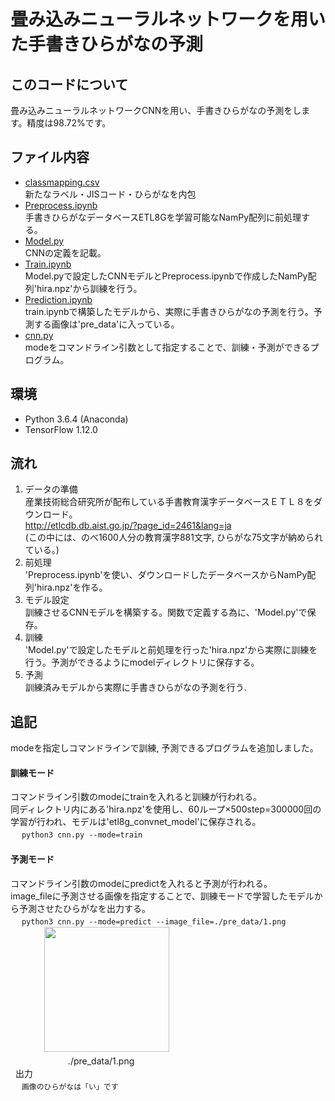 # 畳み込みニューラルネットワークを用いた手書きひらがなの予測

## このコードについて  
畳み込みニューラルネットワークCNNを用い、手書きひらがなの予測をします。精度は98.72%です。

## ファイル内容  
* [classmapping.csv](https://github.com/TakamuneSuda/hiragana-pre/blob/master/classmapping.csv)  
    新たなラベル・JISコード・ひらがなを内包
* [Preprocess.ipynb](https://github.com/TakamuneSuda/hiragana-pre/blob/master/Preprocess.ipynb)  
    手書きひらがなデータベースETL8Gを学習可能なNamPy配列に前処理する。  
* [Model.py](https://github.com/TakamuneSuda/hiragana-pre/blob/master/Model.py)  
   CNNの定義を記載。
* [Train.ipynb](https://github.com/TakamuneSuda/hiragana-pre/blob/master/Train.ipynb)  
    Model.pyで設定したCNNモデルとPreprocess.ipynbで作成したNamPy配列'hira.npz'から訓練を行う。
* [Prediction.ipynb](https://github.com/TakamuneSuda/hiragana-pre/blob/master/Predeiction.ipynb)  
    train.ipynbで構築したモデルから、実際に手書きひらがなの予測を行う。予測する画像は'pre_data'に入っている。
* [cnn.py](https://github.com/TakamuneSuda/hiragana-pre/blob/master/cnn.py)  
    modeをコマンドライン引数として指定することで、訓練・予測ができるプログラム。
  
## 環境  
* Python 3.6.4 (Anaconda)
* TensorFlow 1.12.0

## 流れ  
1. データの準備  
    産業技術総合研究所が配布している手書教育漢字データベースＥＴＬ８をダウンロード。  
    http://etlcdb.db.aist.go.jp/?page_id=2461&lang=ja  
    (この中には、のべ1600人分の教育漢字881文字, ひらがな75文字が納められている。)  
1. 前処理  
    'Preprocess.ipynb'を使い、ダウンロードしたデータベースからNamPy配列'hira.npz'を作る。  
1. モデル設定  
    訓練させるCNNモデルを構築する。関数で定義する為に、'Model.py'で保存。  
1. 訓練  
    'Model.py'で設定したモデルと前処理を行った'hira.npz'から実際に訓練を行う。予測ができるようにmodelディレクトリに保存する。  
1. 予測  
    訓練済みモデルから実際に手書きひらがなの予測を行う.
    
## 追記  
modeを指定しコマンドラインで訓練, 予測できるプログラムを追加しました。  
#### 訓練モード  
コマンドライン引数のmodeにtrainを入れると訓練が行われる。  
同ディレクトリ内にある'hira.npz'を使用し、60ループ×500step=300000回の学習が行われ、モデルは'etl8g_convnet_model'に保存される。  
&nbsp;　`python3 cnn.py --mode=train`  

#### 予測モード  
コマンドライン引数のmodeにpredictを入れると予測が行われる。  
image_fileに予測させる画像を指定することで、訓練モードで学習したモデルから予測させたひらがなを出力する。  
&nbsp;　`python3 cnn.py --mode=predict --image_file=./pre_data/1.png`  
&nbsp;    　　　   <img src="https://i.imgur.com/Lx1QYVR.png" width="200px">  
&nbsp; 　　　　　　./pre_data/1.png  
&nbsp; 出力  
&nbsp;　`画像のひらがなは「い」です`
    
